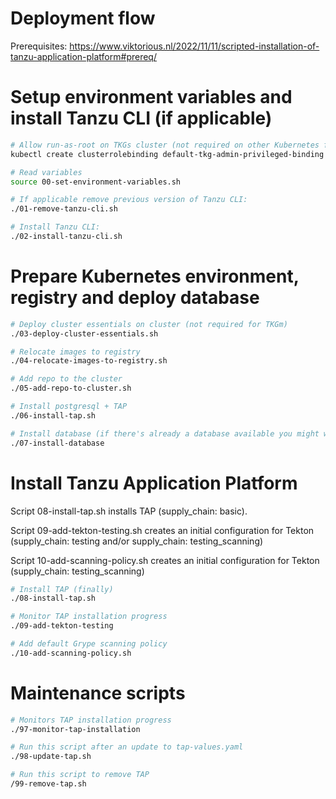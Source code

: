 # Deployment flow

Prerequisites: https://www.viktorious.nl/2022/11/11/scripted-installation-of-tanzu-application-platform#prereq/

# Setup environment variables and install Tanzu CLI (if applicable)
```bash
# Allow run-as-root on TKGs cluster (not required on other Kubernetes flavours)
kubectl create clusterrolebinding default-tkg-admin-privileged-binding --clusterrole=psp:vmware-system-privileged --group=system:authenticated

# Read variables
source 00-set-environment-variables.sh

# If applicable remove previous version of Tanzu CLI:
./01-remove-tanzu-cli.sh

# Install Tanzu CLI:
./02-install-tanzu-cli.sh
```

# Prepare Kubernetes environment, registry and deploy database
```bash
# Deploy cluster essentials on cluster (not required for TKGm)
./03-deploy-cluster-essentials.sh

# Relocate images to registry
./04-relocate-images-to-registry.sh

# Add repo to the cluster
./05-add-repo-to-cluster.sh

# Install postgresql + TAP
./06-install-tap.sh

# Install database (if there's already a database available you might want to skip this)
./07-install-database
```

# Install Tanzu Application Platform
Script 08-install-tap.sh installs TAP (supply_chain: basic).

Script 09-add-tekton-testing.sh creates an initial configuration for Tekton (supply_chain: testing and/or supply_chain: testing_scanning)

Script 10-add-scanning-policy.sh creates an initial configuration for Tekton (supply_chain: testing_scanning)

```bash
# Install TAP (finally)
./08-install-tap.sh

# Monitor TAP installation progress
./09-add-tekton-testing

# Add default Grype scanning policy
./10-add-scanning-policy.sh
```

# Maintenance scripts

```bash
# Monitors TAP installation progress
./97-monitor-tap-installation

# Run this script after an update to tap-values.yaml
./98-update-tap.sh

# Run this script to remove TAP
/99-remove-tap.sh
```